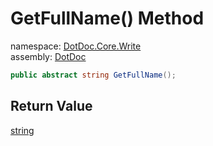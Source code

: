 ﻿# GetFullName\(\) Method

namespace: [DotDoc\.Core\.Write](../../DotDoc.Core.Write.md)<br />
assembly: [DotDoc](../../../DotDoc.md)



```csharp
public abstract string GetFullName();
```

## Return Value

[string](https://docs.microsoft.com/ja-jp/dotnet/api/System.String)



